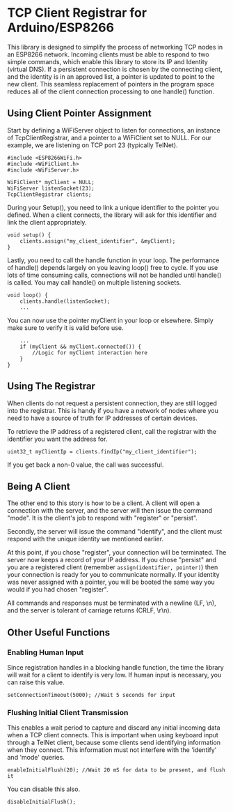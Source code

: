 
# TCP Client Registrar for Arduino/ESP8266

This library is designed to simplify the process of networking TCP nodes in an ESP8266 network. Incoming clients must be able to respond to two simple commands, which enable this library to store its IP and Identity (virtual DNS). If a persistent connection is chosen by the connecting client, and the identity is in an approved list, a pointer is updated to point to the new client. This seamless replacement of pointers in the program space reduces all of the client connection processing to one handle() function. 


## Using Client Pointer Assignment

Start by defining a WiFiServer object to listen for connections, an instance of TcpClientRegistrar, and a pointer to a WiFiClient set to NULL. For our example, we are listening on TCP port 23 (typically TelNet).

```
#include <ESP8266WiFi.h>
#include <WiFiClient.h>
#include <WiFiServer.h>

WiFiClient* myClient = NULL;
WiFiServer listenSocket(23);
TcpClientRegistrar clients;
```

During your Setup(), you need to link a unique identifier to the pointer you defined. When a client connects, the library will ask for this identifier and link the client appropriately. 

```
void setup() {
    clients.assign("my_client_identifier", &myClient);
}
```

Lastly, you need to call the handle function in your loop. The performance of handle() depends largely on you leaving loop() free to cycle. If you use lots of time consuming calls, connections will not be handled until handle() is called. You may call handle() on multiple listening sockets. 

```
void loop() {
    clients.handle(listenSocket);
    ...
```

You can now use the pointer myClient in your loop or elsewhere. Simply make sure to verify it is valid before use. 

```
    ...
    if (myClient && myClient.connected()) {
        //Logic for myClient interaction here
    }
}
```


## Using The Registrar

When clients do not request a persistent connection, they are still logged into the registrar. This is handy if you have a network of nodes where you need to have a source of truth for IP addresses of certain devices. 

To retrieve the IP address of a registered client, call the registrar with the identifier you want the address for. 

```
uint32_t myClientIp = clients.findIp("my_client_identifier");
```

If you get back a non-0 value, the call was successful. 


## Being A Client

The other end to this story is how to be a client. A client will open a connection with the server, and the server will then issue the command "mode". It is the client's job to respond with "register" or "persist". 

Secondly, the server will issue the command "identify", and the client must respond with the unique identity we mentioned earlier. 

At this point, if you chose "register", your connection will be terminated. The server now keeps a record of your IP address. If you chose "persist" and you are a registered client (remember `assign(identifier, pointer)`) then your connection is ready for you to communicate normally. If your identity was never assigned with a pointer, you will be booted the same way you would if you had chosen "register". 

All commands and responses must be terminated with a newline (LF, \n), and the server is tolerant of carriage returns (CRLF, \r\n). 

## Other Useful Functions

### Enabling Human Input

Since registration handles in a blocking handle function, the time the library will wait for a client to identify is very low. If human input is necessary, you can raise this value.

```setConnectionTimeout(5000); //Wait 5 seconds for input```

### Flushing Initial Client Transmission

This enables a wait period to capture and discard any initial incoming data when a TCP client connects. This is important when using keyboard input through a TelNet client, because some clients send identifying information when they connect. This information must not interfere with the 'identify' and 'mode' queries. 

```enableInitialFlush(20); //Wait 20 mS for data to be present, and flush it```

You can disable this also.

```disableInitialFlush();```



